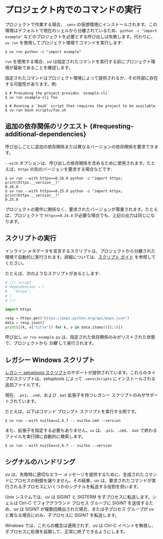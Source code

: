 # プロジェクト内でのコマンドの実行

プロジェクトで作業する場合、`.venv` の仮想環境にインストールされます。この環境はデフォルトで現在のシェルから分離されているため、`python -c "import example"` などのプロジェクトを必要とする呼び出しは失敗します。代わりに、`uv run` を使用してプロジェクト環境でコマンドを実行します:

```console
$ uv run python -c "import example"
```

`run` を使用する場合、uv は指定されたコマンドを実行する前にプロジェクト環境が最新であることを確認します。

指定されたコマンドはプロジェクト環境によって提供されるか、その外部に存在する可能性があります。例:

```console
$ # Presuming the project provides `example-cli`
$ uv run example-cli foo

$ # Running a `bash` script that requires the project to be available
$ uv run bash scripts/foo.sh
```

## 追加の依存関係のリクエスト {#requesting-additional-dependencies}

呼び出しごとに追加の依存関係または異なるバージョンの依存関係を要求できます。

`--with` オプションは、呼び出しの依存関係を含めるために使用されます。たとえば、`httpx` の別のバージョンを要求する場合などです:

```console
$ uv run --with httpx==0.26.0 python -c "import httpx; print(httpx.__version__)"
0.26.0
$ uv run --with httpx==0.25.0 python -c "import httpx; print(httpx.__version__)"
0.25.0
```

プロジェクトの要件に関係なく、要求されたバージョンが尊重されます。たとえば、プロジェクトで `httpx==0.24.0` が必要な場合でも、上記の出力は同じになります。

## スクリプトの実行

インライン メタデータを宣言するスクリプトは、プロジェクトから分離された環境で自動的に実行されます。詳細については、[スクリプト ガイド](../../guides/scripts.md#declaring-script-dependencies) を参照してください。

たとえば、次のようなスクリプトがあるとします:

```python title="example.py"
# /// script
# dependencies = [
#   "httpx",
# ]
# ///

import httpx

resp = httpx.get("https://peps.python.org/api/peps.json")
data = resp.json()
print([(k, v["title"]) for k, v in data.items()][:10])
```

呼び出し `uv run example.py` は、指定された依存関係のみがリストされた状態で、プロジェクトから _分離_ して実行されます。

## レガシー Windows スクリプト

[レガシー setuptools スクリプト](https://packaging.python.org/en/latest/guides/distributing-packages-using-setuptools/#scripts)のサポートが提供されています。これらのタイプのスクリプトは、setuptools によって `.venv\Scripts` にインストールされる追加ファイルです。

現在、`.ps1`、`.cmd`、および `.bat` 拡張子を持つレガシー スクリプトのみがサポートされています。

たとえば、以下はコマンド プロンプト スクリプトを実行する例です。

```console
$ uv run --with nuitka==2.6.7 -- nuitka.cmd --version
```

また、拡張子を指定する必要もありません。`uv` は、`.ps1`、`.cmd`、`.bat` で終わるファイルを実行順に自動的に検索します。

```console
$ uv run --with nuitka==2.6.7 -- nuitka --version
```

## シグナルのハンドリング

uv は、失敗時に適切なエラー メッセージを提供するために、生成されたコマンドにプロセスの制御を譲りません。その結果、uv は、要求されたコマンドが実行される子プロセスにいくつかのシグナルを転送する役割を担います。

Unix システムでは、uv は SIGINT と SIGTERM を子プロセスに転送します。シェルは Ctrl-C でフォアグラウンド プロセス グループに SIGINT を送信するため、uv は SIGINT が複数回検出された場合、または子プロセス グループが uv と異なる場合にのみ、子プロセスに SIGINT を転送します。

Windows では、これらの概念は適用されず、uv は Ctrl-C イベントを無視し、子プロセスに処理を延期して、正常に終了できるようにします。
